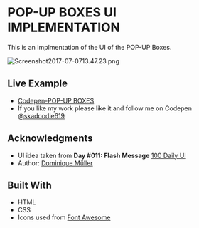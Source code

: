 # POP-UP BOXES UI IMPLEMENTATION

This is an Implmentation of the UI of the POP-UP Boxes.

![Screenshot2017-07-0713.47.23.png](http://i.imgrpost.com/imgr/2017/07/07/Screenshot2017-07-0713.47.23.png)

## Live Example

* [Codepen-POP-UP BOXES](https://codepen.io/skadoodle619/full/xrwJaG)
* If you like my work please like it and follow me on Codepen [@skadoodle619](https://codepen.io/skadoodle619/)

## Acknowledgments

* UI idea taken from **Day #011: Flash Message** [100 Daily UI](https://www.behance.net/gallery/30679107/Daily-UI-(dailyui))
* Author: [Dominique Müller](https://www.behance.net/theDomiMueller)


## Built With

* HTML
* CSS
* Icons used from [Font Awesome](http://fontawesome.io/)

